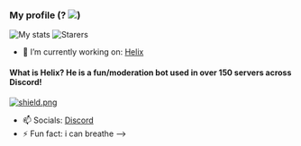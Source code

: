 ### My profile (? <img src="https://cdn.discordapp.com/emojis/264701195573133315.png">)

![My stats](https://github-readme-stats.vercel.app/api?username=4ngel2769&count_private=true&show_icons=true&include_all_commits=true&theme=dracula)
![Starers](https://github-readme-stats.vercel.app/api/top-langs/?username=4ngel2769&theme=blue-green)


- 🔭 I’m currently working on:
[Helix](https://crumberry.github.io/helixio)
#### What is Helix? He is a fun/moderation bot used in over 150 servers across Discord!
<a href="https://discord.gg/GapmaCt">
    <img src="https://discordapp.com/api/guilds/747111170531393679/widget.png?style=shield" alt="shield.png">
  </a>

- 📫 Socials:
[Discord](https://discord.gg/cJ4uP2xF7h)
- ⚡ Fun fact: i can breathe
-->
